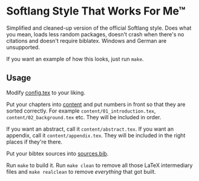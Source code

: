 # Softlang Style That Works For Me™

Simplified and cleaned-up version of the official Softlang style. Does what you
mean, loads less random packages, doesn't crash when there's no citations and
doesn't require biblatex. Windows and German are unsupported.

If you want an example of how this looks, just run `make`.


## Usage

Modify [config.tex](config.tex) to your liking.

Put your chapters into [content](content) and put numbers in front so that they
are sorted correctly. For example `content/01_introduction.tex`,
`content/02_background.tex` etc. They will be included in order.

If you want an abstract, call it `content/abstract.tex`. If you want an
appendix, call it `content/appendix.tex`. They will be included in the right
places if they're there.

Put your bibtex sources into [sources.bib](sources.bib).

Run `make` to build it. Run `make clean` to remove all those LaTeX intermediary
files and `make realclean` to remove *everything* that got built.
